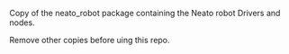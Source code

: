 Copy of the neato_robot package containing the Neato robot Drivers and nodes.

Remove other copies before uing this repo.

